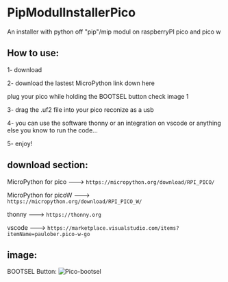 # PipModulInstallerPico
An installer with python off "pip"/mip modul on raspberryPI pico and pico w

## How to use:
1- download

2- download the lastest MicroPython link down here

plug your pico while holding the BOOTSEL button check image 1

3- drag the .uf2 file into your pico reconize as a usb

4- you can use the software thonny or an integration on vscode or anything else you know to run the code...

5- enjoy!

## download section:
MicroPython for pico ---> ```https://micropython.org/download/RPI_PICO/```

MicroPython for picoW ---> ```https://micropython.org/download/RPI_PICO_W/```

thonny ---> ```https://thonny.org```

vscode ---> ```https://marketplace.visualstudio.com/items?itemName=paulober.pico-w-go```


## image:
BOOTSEL Button:
![Pico-bootsel](https://github.com/Yudaol/PipModulInstallerPico/assets/92973701/91da33da-28ed-477a-b41f-561099ab1d6b)
